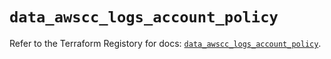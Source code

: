 # `data_awscc_logs_account_policy`

Refer to the Terraform Registory for docs: [`data_awscc_logs_account_policy`](https://registry.terraform.io/providers/hashicorp/awscc/0.70.0/docs/data-sources/logs_account_policy).
